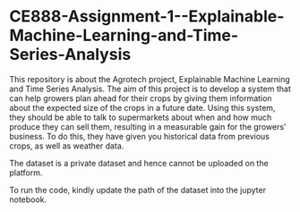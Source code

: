 # CE888-Assignment-1--Explainable-Machine-Learning-and-Time-Series-Analysis


This repository is about the Agrotech project, Explainable Machine Learning and Time Series Analysis. The aim of this project is to develop a system that can help growers plan ahead for their crops by giving them information about the expected size of the crops in a future date. Using this system, they should be able to talk to supermarkets about when and how much produce they can sell them, resulting in a measurable gain for the growers’ business. To do this, they have given you historical data from previous crops, as well as weather data.


The dataset is a private dataset and hence cannot be uploaded on the platform.

To run the code, kindly update the path of the dataset into the jupyter notebook.
